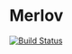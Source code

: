 # Merlov

[![Build Status](https://travis-ci.com/blaise2s/merlov.svg?branch=main)](https://travis-ci.com/blaise2s/merlov)
